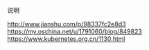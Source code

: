 说明

http://www.jianshu.com/p/98337fc2e8d3
https://my.oschina.net/u/1791060/blog/849823
https://www.kubernetes.org.cn/1130.html
